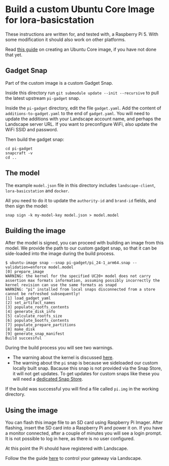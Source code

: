 # Build a custom Ubuntu Core Image for lora-basicstation

These instructions are written for, and tested with, a Raspberry Pi 5.
With some modification it should also work on other platforms.

Read [this guide](https://ubuntu.com/core/docs/build-an-image) on creating an Ubuntu Core image, if you have not done that yet.

## Gadget Snap

Part of the custom image is a custom Gadget Snap.

Inside this directory run `git submodule update --init --recursive` to pull the latest upstream `pi-gadget` snap.

Inside the `pi-gadget` directory, edit the file `gadget.yaml`.
Add the content of `additions-to-gadget.yaml` to the end of `gadget.yaml`.
You will need to update the additions with your Landscape account name, and perhaps the Landscape server URL.
If you want to preconfigure WiFi, also update the WiFi SSID and password.

Then build the gadget snap:

```
cd pi-gadget
snapcraft -v
cd ..
```

## The model

The example `model.json` file in this directory includes `landscape-client`, `lora-basicstation` and `docker`.

All you need to do it to update the `authority-id` and `brand-id` fields, and then sign the model:

```
snap sign -k my-model-key model.json > model.model
```

## Building the image

After the model is signed, you can proceed with building an image from this model.
We provide the path to our custom gadget snap, so that it can be side-loaded into the image during the build process.

```
$ ubuntu-image snap --snap pi-gadget/pi_24-1_arm64.snap --validation=enforce model.model
[0] prepare_image
WARNING: the kernel for the specified UC20+ model does not carry assertion max formats information, assuming possibly incorrectly the kernel revision can use the same formats as snapd
WARNING: "pi" installed from local snaps disconnected from a store cannot be refreshed subsequently!
[1] load_gadget_yaml
[2] set_artifact_names
[3] populate_rootfs_contents
[4] generate_disk_info
[5] calculate_rootfs_size
[6] populate_bootfs_contents
[7] populate_prepare_partitions
[8] make_disk
[9] generate_snap_manifest
Build successful
```

During the build process you will see two warnings.

- The warning about the kernel is discussed [here](https://forum.snapcraft.io/t/ubuntu-image-warning-kernel-snap/37774/3).
- The warning about the `pi` snap is because we sideloaded our custom locally built snap. Bacause this snap is not provided via the Snap Store, it will not get updates. To get updates for custom snaps like these you will need a [dedicated Snap Store](https://ubuntu.com/core/docs/dedicated-snap-stores).

If the build was successful you will find a file called `pi.img` in the working directory.

## Using the image

You can flash this image file to an SD card using Raspberry Pi Imager.
After flashing, insert the SD card into a Raspberry Pi and power it on.
If you have a monitor connected, after a couple of minutes you will see a login prompt.
It is not possible to log in here, as there is no user configured.

At this point the Pi should have registered with Landscape.

Follow the the guide [here](../landscape/README.md) to control your gateway via Landscape.
